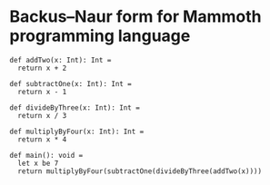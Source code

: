 # Backus–Naur form for Mammoth programming language

```
def addTwo(x: Int): Int =
  return x + 2

def subtractOne(x: Int): Int =
  return x - 1

def divideByThree(x: Int): Int =
  return x / 3

def multiplyByFour(x: Int): Int =
  return x * 4

def main(): void =
  let x be 7
  return multiplyByFour(subtractOne(divideByThree(addTwo(x))))
```
